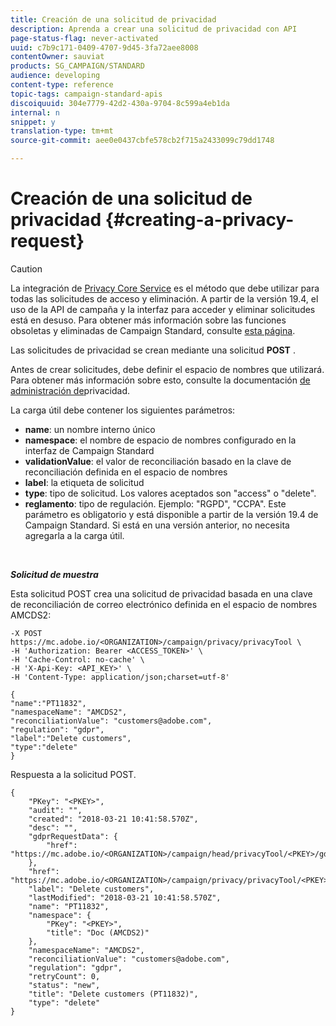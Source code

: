 ```yaml
---
title: Creación de una solicitud de privacidad
description: Aprenda a crear una solicitud de privacidad con API
page-status-flag: never-activated
uuid: c7b9c171-0409-4707-9d45-3fa72aee8008
contentOwner: sauviat
products: SG_CAMPAIGN/STANDARD
audience: developing
content-type: reference
topic-tags: campaign-standard-apis
discoiquuid: 304e7779-42d2-430a-9704-8c599a4eb1da
internal: n
snippet: y
translation-type: tm+mt
source-git-commit: aee0e0437cbfe578cb2f715a2433099c79dd1748

---
```



# Creación de una solicitud de privacidad {#creating-a-privacy-request}

>[!CAUTION]
>
>La integración de [Privacy Core Service](https://adobe.io/apis/cloudplatform/gdpr.html) es el método que debe utilizar para todas las solicitudes de acceso y eliminación. A partir de la versión 19.4, el uso de la API de campaña y la interfaz para acceder y eliminar solicitudes está en desuso. Para obtener más información sobre las funciones obsoletas y eliminadas de Campaign Standard, consulte [esta página](https://helpx.adobe.com/campaign/kb/acs-deprecated-and-removed-features.html).

Las solicitudes de privacidad se crean mediante una solicitud **POST** .

Antes de crear solicitudes, debe definir el espacio de nombres que utilizará. Para obtener más información sobre esto, consulte la documentación [de administración de](https://helpx.adobe.com/campaign/kb/acs-privacy.html#ManagingPrivacyRequests)privacidad.

La carga útil debe contener los siguientes parámetros:

* **name**: un nombre interno único
* **namespace**: el nombre de espacio de nombres configurado en la interfaz de Campaign Standard
* **validationValue**: el valor de reconciliación basado en la clave de reconciliación definida en el espacio de nombres
* **label**: la etiqueta de solicitud
* **type**: tipo de solicitud. Los valores aceptados son "access" o "delete".
* **reglamento**: tipo de regulación. Ejemplo: "RGPD", "CCPA". Este parámetro es obligatorio y está disponible a partir de la versión 19.4 de Campaign Standard. Si está en una versión anterior, no necesita agregarla a la carga útil.

<br/>

***Solicitud de muestra***

Esta solicitud POST crea una solicitud de privacidad basada en una clave de reconciliación de correo electrónico definida en el espacio de nombres AMCDS2:

```
-X POST https://mc.adobe.io/<ORGANIZATION>/campaign/privacy/privacyTool \
-H 'Authorization: Bearer <ACCESS_TOKEN>' \
-H 'Cache-Control: no-cache' \
-H 'X-Api-Key: <API_KEY>' \
-H 'Content-Type: application/json;charset=utf-8'

{
"name":"PT11832",
"namespaceName": "AMCDS2",
"reconciliationValue": "customers@adobe.com",
"regulation": "gdpr",
"label":"Delete customers",
"type":"delete"
}
```

Respuesta a la solicitud POST.

```
{
    "PKey": "<PKEY>",
    "audit": "",
    "created": "2018-03-21 10:41:58.570Z",
    "desc": "",
    "gdprRequestData": {
        "href": "https://mc.adobe.io/<ORGANIZATION>/campaign/head/privacyTool/<PKEY>/gdprRequestData/"
    },
    "href": "https://mc.adobe.io/<ORGANIZATION>/campaign/privacy/privacyTool/<PKEY>",
    "label": "Delete customers",
    "lastModified": "2018-03-21 10:41:58.570Z",
    "name": "PT11832",
    "namespace": {
        "PKey": "<PKEY>",
        "title": "Doc (AMCDS2)"
    },
    "namespaceName": "AMCDS2",
    "reconciliationValue": "customers@adobe.com",
    "regulation": "gdpr",
    "retryCount": 0,
    "status": "new",
    "title": "Delete customers (PT11832)",
    "type": "delete"
}
```
